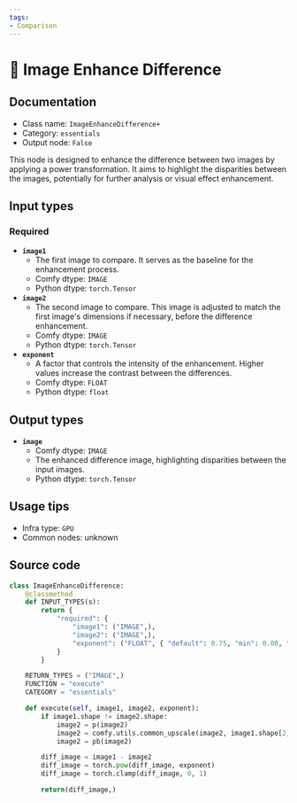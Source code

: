 ```yaml
---
tags:
- Comparison
---
```


# 🔧 Image Enhance Difference
## Documentation
- Class name: `ImageEnhanceDifference+`
- Category: `essentials`
- Output node: `False`

This node is designed to enhance the difference between two images by applying a power transformation. It aims to highlight the disparities between the images, potentially for further analysis or visual effect enhancement.
## Input types
### Required
- **`image1`**
    - The first image to compare. It serves as the baseline for the enhancement process.
    - Comfy dtype: `IMAGE`
    - Python dtype: `torch.Tensor`
- **`image2`**
    - The second image to compare. This image is adjusted to match the first image's dimensions if necessary, before the difference enhancement.
    - Comfy dtype: `IMAGE`
    - Python dtype: `torch.Tensor`
- **`exponent`**
    - A factor that controls the intensity of the enhancement. Higher values increase the contrast between the differences.
    - Comfy dtype: `FLOAT`
    - Python dtype: `float`
## Output types
- **`image`**
    - Comfy dtype: `IMAGE`
    - The enhanced difference image, highlighting disparities between the input images.
    - Python dtype: `torch.Tensor`
## Usage tips
- Infra type: `GPU`
- Common nodes: unknown


## Source code
```python
class ImageEnhanceDifference:
    @classmethod
    def INPUT_TYPES(s):
        return {
            "required": {
                "image1": ("IMAGE",),
                "image2": ("IMAGE",),
                "exponent": ("FLOAT", { "default": 0.75, "min": 0.00, "max": 1.00, "step": 0.05, }),
            }
        }

    RETURN_TYPES = ("IMAGE",)
    FUNCTION = "execute"
    CATEGORY = "essentials"

    def execute(self, image1, image2, exponent):
        if image1.shape != image2.shape:
            image2 = p(image2)
            image2 = comfy.utils.common_upscale(image2, image1.shape[2], image1.shape[1], upscale_method='bicubic', crop='center')
            image2 = pb(image2)

        diff_image = image1 - image2
        diff_image = torch.pow(diff_image, exponent)
        diff_image = torch.clamp(diff_image, 0, 1)

        return(diff_image,)

```
